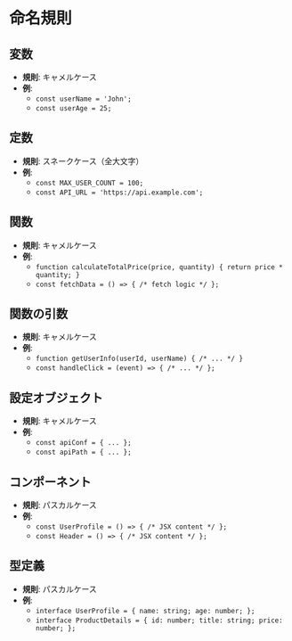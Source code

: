 # 命名規則

## 変数

- **規則**: キャメルケース
- **例**:
  - `const userName = 'John';`
  - `const userAge = 25;`

## 定数

- **規則**: スネークケース（全大文字）
- **例**:
  - `const MAX_USER_COUNT = 100;`
  - `const API_URL = 'https://api.example.com';`

## 関数

- **規則**: キャメルケース
- **例**:
  - `function calculateTotalPrice(price, quantity) { return price * quantity; }`
  - `const fetchData = () => { /* fetch logic */ };`

## 関数の引数

- **規則**: キャメルケース
- **例**:
  - `function getUserInfo(userId, userName) { /* ... */ }`
  - `const handleClick = (event) => { /* ... */ };`

## 設定オブジェクト

- **規則**: キャメルケース
- **例**:
  - `const apiConf = { ... };`
  - `const apiPath = { ... };`

## コンポーネント

- **規則**: パスカルケース
- **例**:
  - `const UserProfile = () => { /* JSX content */ };`
  - `const Header = () => { /* JSX content */ };`

## 型定義

- **規則**: パスカルケース
- **例**:
  - `interface UserProfile = { name: string; age: number; };`
  - `interface ProductDetails = { id: number; title: string; price: number; };`
